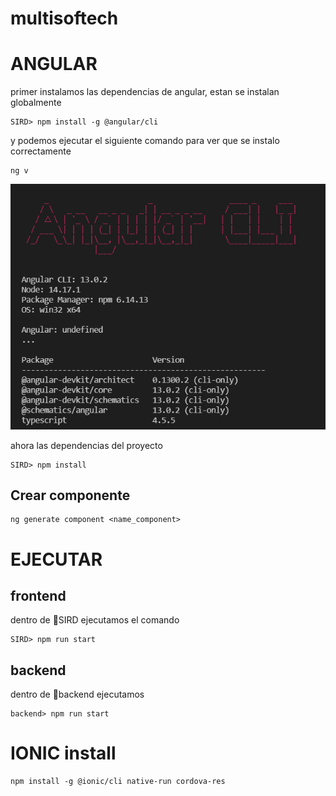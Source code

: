 # multisoftech

# ANGULAR
primer instalamos las dependencias de angular, estan se instalan globalmente
```
SIRD> npm install -g @angular/cli
```
y podemos ejecutar el siguiente comando para ver que se instalo correctamente
```
ng v
```
![](.readme/angularversion.png)

ahora las dependencias del proyecto
```
SIRD> npm install
```

## Crear componente
```console
ng generate component <name_component>
```

# EJECUTAR
## frontend
dentro de 📂SIRD ejecutamos el comando
```
SIRD> npm run start
```

## backend
dentro de 📂backend ejecutamos
```
backend> npm run start
```


# IONIC install
```
npm install -g @ionic/cli native-run cordova-res
```